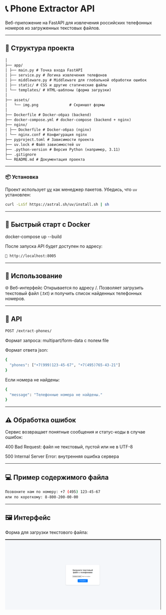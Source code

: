 # 📞 Phone Extractor API

Веб-приложение на FastAPI для извлечения российских телефонных номеров из загруженных текстовых файлов.

---

## 📁 Структура проекта
```Agronaut/
│
├── app/
│ ├── main.py # Точка входа FastAPI
│ ├── service.py # Логика извлечения телефонов
│ ├── middleware.py # Middleware для глобальной обработки ошибок
│ ├── static/ # CSS и другие статические файлы
│ └── templates/ # HTML-шаблоны (форма загрузки)
│
├── assets/
│   └── img.png              # Скриншот формы
│
├── Dockerfile # Docker-образ (backend)
├── docker-compose.yml # docker-compose (backend + nginx)
├── nginx/
| ├── Dockerfile # Docker-образ (nginx)
│ └── nginx.conf # Конфигурация nginx
├── pyproject.toml # Зависимости проекта
├── uv.lock # Файл зависимостей uv
├── .python-version # Версия Python (например, 3.11)
├── .gitignore
└── README.md # Документация проекта
```

---

### 📦 Установка

Проект использует [uv](https://github.com/astral-sh/uv) как менеджер пакетов. Убедись, что `uv` установлен:

```bash
curl -LsSf https://astral.sh/uv/install.sh | sh
```

---

## 🚀 Быстрый старт с Docker
docker-compose up --build

После запуска API будет доступен по адресу:
```bash
📍 http://localhost:8005
```

---

## 🧪 Использование
🌐 Веб-интерфейс
Открывается по адресу /.
Позволяет загрузить текстовый файл (.txt) и получить список найденных телефонных номеров.

---

## 📡 API
```bash
POST /extract-phones/
```

Формат запроса: multipart/form-data с полем file

Формат ответа json:
```bash
{
  "phones": ["+7(999)123-45-67", "+7(495)765-43-21"]
}
```
Если номера не найдены:
```bash
{
  "message": "Телефонные номера не найдены."
}
```

---

## ⚠️ Обработка ошибок
Сервис возвращает понятные сообщения и статус-коды в случае ошибок:

400 Bad Request: файл не текстовый, пустой или не в UTF-8

500 Internal Server Error: внутренняя ошибка сервера

---

## 💻 Пример содержимого файла
```bash
Позвоните нам по номеру: +7 (495) 123-45-67
или по короткому: 8-800-200-00-00
```

---

## 🖼️ Интерфейс

Форма для загрузки текстового файла:

![Форма загрузки](assets/img.png)
